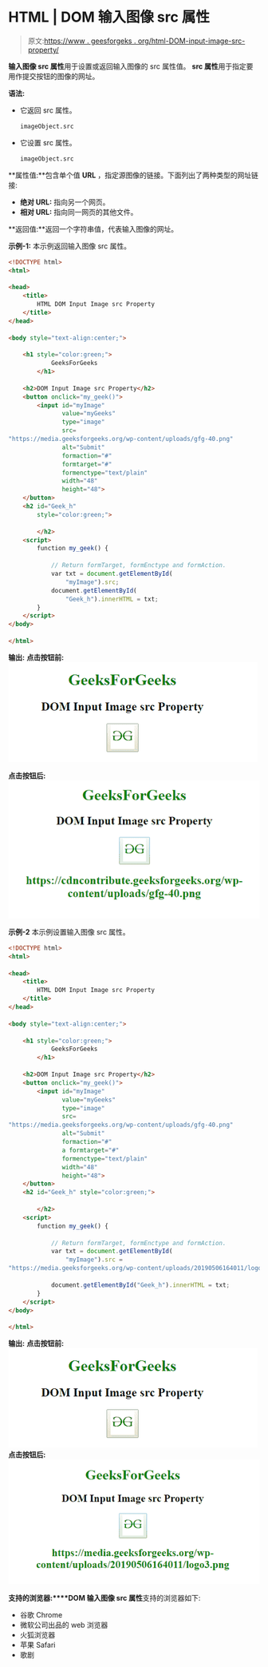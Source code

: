 # HTML | DOM 输入图像 src 属性

> 原文:[https://www . geesforgeks . org/html-DOM-input-image-src-property/](https://www.geeksforgeeks.org/html-dom-input-image-src-property/)

**输入图像 src 属性**用于设置或返回输入图像的 src 属性值。 **src 属性**用于指定要用作提交按钮的图像的网址。

**语法:**

*   它返回 src 属性。

    ```html
    imageObject.src
    ```

*   它设置 src 属性。

    ```html
    imageObject.src
    ```

**属性值:**包含单个值 **URL** ，指定源图像的链接。下面列出了两种类型的网址链接:

*   **绝对 URL:** 指向另一个网页。
*   **相对 URL:** 指向同一网页的其他文件。

**返回值:**返回一个字符串值，代表输入图像的网址。

**示例-1:** 本示例返回输入图像 src 属性。

```html
<!DOCTYPE html>
<html>

<head>
    <title>
        HTML DOM Input Image src Property
    </title>
</head>

<body style="text-align:center;">

    <h1 style="color:green;"> 
            GeeksForGeeks 
        </h1>

    <h2>DOM Input Image src Property</h2>
    <button onclick="my_geek()">
        <input id="myImage" 
               value="myGeeks"
               type="image"
               src=
"https://media.geeksforgeeks.org/wp-content/uploads/gfg-40.png" 
               alt="Submit" 
               formaction="#" 
               formtarget="#" 
               formenctype="text/plain" 
               width="48"
               height="48">
    </button>
    <h2 id="Geek_h" 
        style="color:green;"> 

        </h2>
    <script>
        function my_geek() {

            // Return formTarget, formEnctype and formAction. 
            var txt = document.getElementById(
                "myImage").src;
            document.getElementById(
                "Geek_h").innerHTML = txt;
        }
    </script>
</body>

</html>
```

**输出:**
**点击按钮前:**
![](img/56ef43be15721d3d5db58bfc7f7dd909.png)

**点击按钮后:**
![](img/005736046f0f004f69c7acbc17837354.png)

**示例-2** 本示例设置输入图像 src 属性。

```html
<!DOCTYPE html>
<html>

<head>
    <title>
        HTML DOM Input Image src Property
    </title>
</head>

<body style="text-align:center;">

    <h1 style="color:green;"> 
            GeeksForGeeks 
        </h1>

    <h2>DOM Input Image src Property</h2>
    <button onclick="my_geek()">
        <input id="myImage" 
               value="myGeeks"
               type="image"
               src=
"https://media.geeksforgeeks.org/wp-content/uploads/gfg-40.png"
               alt="Submit" 
               formaction="#" 
               a formtarget="#" 
               formenctype="text/plain" 
               width="48"
               height="48">
    </button>
    <h2 id="Geek_h" style="color:green;"> 

        </h2>
    <script>
        function my_geek() {

            // Return formTarget, formEnctype and formAction. 
            var txt = document.getElementById(
                "myImage").src =
"https://media.geeksforgeeks.org/wp-content/uploads/20190506164011/logo3.png";

            document.getElementById("Geek_h").innerHTML = txt;
        }
    </script>
</body>

</html>
```

**输出:**
**点击按钮前:**
![](img/56ef43be15721d3d5db58bfc7f7dd909.png)
**点击按钮后:**
![](img/23355456d7c41cdd2f00ad96f2b4f2b5.png)

**支持的浏览器:****DOM 输入图像 src 属性**支持的浏览器如下:

*   谷歌 Chrome
*   微软公司出品的 web 浏览器
*   火狐浏览器
*   苹果 Safari
*   歌剧